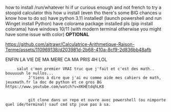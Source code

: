 how to install /run/whatever
hi if ur curious enough and not french to try a stoopid calculator this how u install (even tho there's some BIG chances u know how to do so)
have python 3.11 installed! (launch powershell and run Winget install Python)
have colorama package installed pls (pip install colorama)
have windows 10/11 (with modern terminal otherwise you might have some issue with color) **OPTIONAL**

https://github.com/aitrawr/Calculatrice-Arithmetique-Raison-Terme/assets/110969138/d203981d-2b68-410a-8cf9-2d836bb48afb







ENFIN LA VIE DE MA MERE CA MA PRIS 4H LOL       

         salut c'mon premier VRAI truc que j'fait et c'est des math.. bouuuuuh le nullos...
              J'tiens à dire que j'ai eu comme aide mes cahiers de math, jeuxmath.fr la doc de python et ce gros BG https://www.youtube.com/watch?v=XKHEtdqhLK8


              git clone dans un repo et ouvre avec powershell (ou nimporte quel ide/terminal) sauf cmd stp joue pas à sa.

              

              

          




                                    
